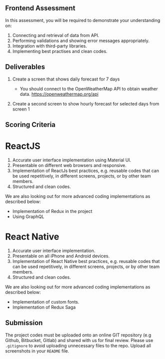 ## Frontend Assessment
In this assessment, you will be required to demonstrate your understanding on:
1. Connecting and retrieval of data from API.
2. Performing validations and showing error messages appropriately.
3. Integration with third-party libraries.
4. Implementing best practises and clean codes.

## Deliverables
1. Create a screen that shows daily forecast for 7 days
    - You should connect to the OpenWeatherMap API to obtain weather data. https://openweathermap.org/api

2. Create a second screen to show hourly forecast for selected days from screen 1

## Scoring Criteria 
# ReactJS
1. Accurate user interface implementation using Material UI.
2. Presentable on different web browsers and responsive.
3. Implementation of ReactJs best practices, 
   e.g. reusable codes that can be used repetitively, in different screens, projects, or by other team members.
4. Structured and clean codes.

We are also looking out for more advanced coding implementations as described below: 
- Implementation of Redux in the project
- Using GraphQL

# React Native
1. Accurate user interface implementation.
2. Presentable on all iPhone and Android devices.
3. Implementation of React Native best practices, e.g. reusable codes that can be used
repetitively, in different screens, projects, or by other team members.
4. Structured and clean codes.

We are also looking out for more advanced coding implementations as described below:
- Implementation of custom fonts.
- Implementation of Redux Saga

## Submission

The project codes must be uploaded onto an online GIT repository (e.g Github, Bitbucket, Gitlab) and shared with us for final review. Please use `.gitignore` to avoid uploading unnecessary files to the repo. Upload all screenshots in your `README` file.
